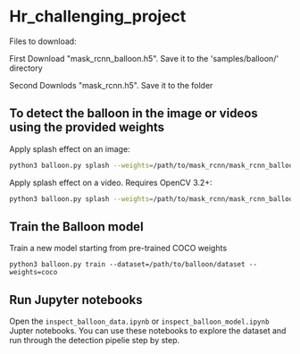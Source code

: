 # Hr_challenging_project

Files to download:

First Download "mask_rcnn_balloon.h5". Save it to the 'samples/balloon/' directory

Second Downlods "mask_rcnn.h5". Save it to the folder


## To detect the balloon in the image or videos using the provided weights
Apply splash effect on an image:

```bash
python3 balloon.py splash --weights=/path/to/mask_rcnn/mask_rcnn_balloon.h5 --image=<file name or URL>
```

Apply splash effect on a video. Requires OpenCV 3.2+:

```bash
python3 balloon.py splash --weights=/path/to/mask_rcnn/mask_rcnn_balloon.h5 --video=<file name or URL>
```

## Train the Balloon model

Train a new model starting from pre-trained COCO weights
```
python3 balloon.py train --dataset=/path/to/balloon/dataset --weights=coco
```

## Run Jupyter notebooks
Open the `inspect_balloon_data.ipynb` or `inspect_balloon_model.ipynb` Jupter notebooks. You can use these notebooks to explore the dataset and run through the detection pipelie step by step.
